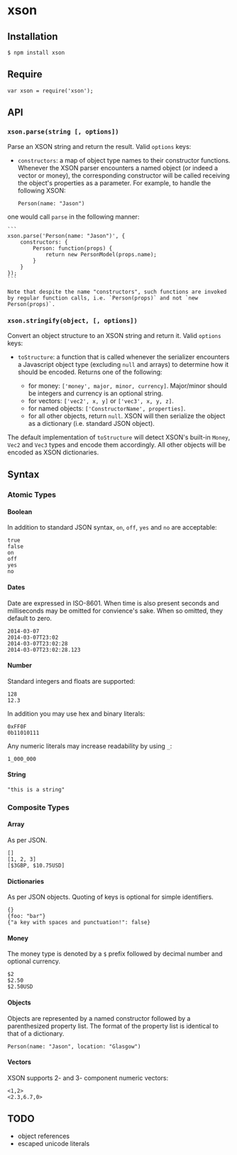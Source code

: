 # xson

## Installation

    $ npm install xson

## Require

	var xson = require('xson');

## API

### `xson.parse(string [, options])`

Parse an XSON string and return the result. Valid `options` keys:

  * `constructors`: a map of object type names to their constructor functions. Whenever the XSON parser encounters a named object (or indeed a vector or money), the corresponding constructor will be called receiving the object's properties as a parameter. For example, to handle the following XSON:

    ```
    Person(name: "Jason")
    ```

  one would call `parse` in the following manner:
 
    ```
    xson.parse('Person(name: "Jason")', {
    	constructors: {
    		Person: function(props) {
    			return new PersonModel(props.name);
    		}
    	}
	});
	```

	Note that despite the name "constructors", such functions are invoked by regular function calls, i.e. `Person(props)` and not `new Person(props)`.

### `xson.stringify(object, [, options])`

Convert an object structure to an XSON string and return it. Valid `options` keys:

  * `toStructure`: a function that is called whenever the serializer encounters a Javascript object type (excluding `null` and arrays) to determine how it should be encoded. Returns one of the following:

    * for money: `['money', major, minor, currency]`. Major/minor should be integers and currency is an optional string.
    * for vectors: `['vec2', x, y]` or `['vec3', x, y, z]`.
    * for named objects: `['ConstructorName', properties]`.
    * for all other objects, return `null`. XSON will then serialize the object as a dictionary (i.e. standard JSON object).

  The default implementation of `toStructure` will detect XSON's built-in `Money`, `Vec2` and `Vec3` types and encode them accordingly. All other objects will be encoded as XSON dictionaries.

## Syntax

### Atomic Types

#### Boolean

In addition to standard JSON syntax, `on`, `off`, `yes` and `no` are acceptable:

```
true
false
on
off
yes
no
```

#### Dates

Date are expressed in ISO-8601. When time is also present seconds and milliseconds may be omitted for convience's sake. When so omitted, they default to zero.

```
2014-03-07
2014-03-07T23:02
2014-03-07T23:02:28
2014-03-07T23:02:28.123
```

#### Number

Standard integers and floats are supported:

```
128
12.3
```

In addition you may use hex and binary literals:

```
0xFF0F
0b11010111
```

Any numeric literals may increase readability by using `_`:

```
1_000_000
```

#### String

```
"this is a string"
```

### Composite Types

#### Array

As per JSON.

```
[]
[1, 2, 3]
[$3GBP, $10.75USD]
```

#### Dictionaries

As per JSON objects. Quoting of keys is optional for simple identifiers.

```
{}
{foo: "bar"}
{"a key with spaces and punctuation!": false}
```

#### Money

The money type is denoted by a `$` prefix followed by decimal number and optional currency.

```
$2
$2.50
$2.50USD
```

#### Objects

Objects are represented by a named constructor followed by a parenthesized property list. The format of the property list is identical to that of a dictionary.

```
Person(name: "Jason", location: "Glasgow")
```

#### Vectors

XSON supports 2- and 3- component numeric vectors:

```
<1,2>
<2.3,6.7,0>
```

## TODO

  * object references
  * escaped unicode literals
